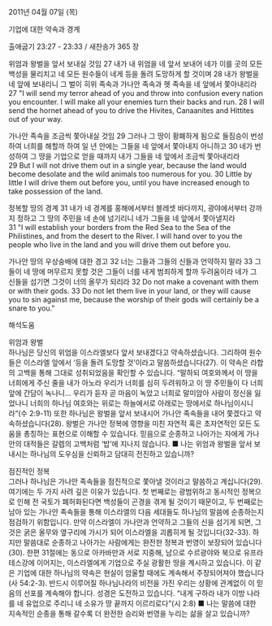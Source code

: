 2011년 04월 07일 (목)

기업에 대한 약속과 경계



출애굽기 23:27 - 23:33 / 새찬송가 365 장


위엄과 왕벌을 앞서 보내실 것임
27 내가 내 위엄을 네 앞서 보내어 네가 이를 곳의 모든 백성을 물리치고 네 모든 원수들이 네게 등을 돌려 도망하게 할 것이며 28 내가 왕벌을 네 앞에 보내리니 그 벌이 히위 족속과 가나안 족속과 헷 족속을 네 앞에서 쫓아내리라  
27 "I will send my terror ahead of you and throw into confusion every nation you encounter. I will make all your enemies turn their backs and run. 28 I will send the hornet ahead of you to drive the Hivites, Canaanites and Hittites out of your way. 

가나안 족속을 조금씩 쫓아내실 것임
29 그러나 그 땅이 황폐하게 됨으로 들짐승이 번성하여 너희를 해할까 하여 일 년 안에는 그들을 네 앞에서 쫓아내지 아니하고 30 네가 번성하여 그 땅을 기업으로 얻을 때까지 내가 그들을 네 앞에서 조금씩 쫓아내리라  
29 But I will not drive them out in a single year, because the land would become desolate and the wild animals too numerous for you. 30 Little by little I will drive them out before you, until you have increased enough to take possession of the land. 

정복할 땅의 경계
31 내가 네 경계를 홍해에서부터 블레셋 바다까지, 광야에서부터 강까지 정하고 그 땅의 주민을 네 손에 넘기리니 네가 그들을 네 앞에서 쫓아낼지라  
31 "I will establish your borders from the Red Sea to the Sea of the Philistines, and from the desert to the River. I will hand over to you the people who live in the land and you will drive them out before you. 

가나안 땅의 우상숭배에 대한 경고
32 너는 그들과 그들의 신들과 언약하지 말라 33 그들이 네 땅에 머무르지 못할 것은 그들이 너를 내게 범죄하게 할까 두려움이라 네가 그 신들을 섬기면 그것이 너의 올무가 되리라 
32 Do not make a covenant with them or with their gods. 33 Do not let them live in your land, or they will cause you to sin against me, because the worship of their gods will certainly be a snare to you."

해석도움





위엄과 왕벌  
하나님은 당신의 위엄을 이스라엘보다 앞서 보내겠다고 약속하셨습니다. 그리하여 원수들은 이스라엘 앞에서 ‘등을 돌려 도망할 것’이라고 말씀하셨습니다(27). 이 약속은 라합의 고백을 통해 그대로 성취되었음을 확인할 수 있습니다. “말하되 여호와께서 이 땅을 너희에게 주신 줄을 내가 아노라 우리가 너희를 심히 두려워하고 이 땅 주민들이 다 너희 앞에 간담이 녹나니… 우리가 듣자 곧 마음이 녹았고 너희로 말미암아 사람이 정신을 잃었나니 너희의 하나님 여호와는 위로는 하늘에서로 아래로는 땅에서로 하나님이시니라”(수 2:9-11) 또한 하나님은 왕벌을 앞서 보내시어 가나안 족속들을 내어 쫓겠다고 약속하셨습니다(28). 왕벌은 가나안 정복에 영향을 미친 자연적 혹은 초자연적인 모든 도움을 총칭하는 표현으로 이해할 수 있습니다. 믿음으로 순종하고 나아가는 자에게 가나안의 대적들은 갈렙의 고백처럼 ‘밥’에 지나지 않습니다.
■ 나는 위엄과 왕벌을 앞서 보내시는 하나님의 도우심을 신뢰하고 담대히 전진하고 있습니까? 

점진적인 정복  
그러나 하나님은 가나안 족속들을 점진적으로 쫓아낼 것이라고 말씀하고 계십니다(29). 여기에는 두 가지 사려 깊은 이유가 있습니다. 첫 번째로는 광범위하고 동시적인 정복으로 인해 전 국토가 폐허화된다면 백성들이 곤경을 겪게 될 것이기 때문이고, 두 번째로는 남아 있는 가나안 족속들을 통해 이스라엘의 다음 세대들도 하나님의 말씀에 순종하는지 점검하기 위함입니다. 만약 이스라엘이 가나안과 언약하고 그들의 신을 섬기게 되면, 그것은 굵은 올무와 옆구리에 가시가 되어 이스라엘을 괴롭히게 될 것입니다(32-33). 하지만 말씀대로 순종하고 나아가는 사람에게는 완전한 정복과 번영이 보장되어 있습니다(30). 한편 31절에는 동으로 아카바만과 서로 지중해, 남으로 수르광야와 북으로 유프라테스강에 이어지는, 이스라엘에게 기업으로 주실 광활한 땅을 계시하고 있습니다. 이 같은 기업에 대한 하나님의 약속은 현실이 암울할 때에도 계속해서 주장되어져야 했습니다(사 54:2-3). 반드시 이루어질 하나님나라의 비전을 가진 우리는 상황에 관계없이 이 믿음의 선포를 계속해야 합니다. 성경은 도전하고 있습니다. “내게 구하라 내가 이방 나라를 네 유업으로 주리니 네 소유가 땅 끝까지 이르리로다”(시 2:8) 
■ 나는 말씀에 대한 지속적인 순종을 통해 갈수록 더 완전한 승리와 번영을 누리는 삶을 살고 있습니까?